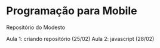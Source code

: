 # Programação para Mobile

Repositório do Modesto

Aula 1: criando repositório (25/02)
Aula 2: javascript (28/02)